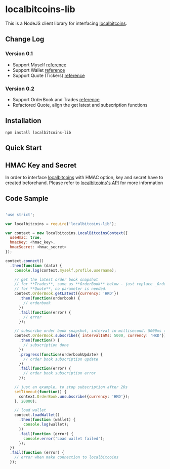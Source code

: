 # localbitcoins-lib

This is a NodeJS client library for interfacing [localbitcoins](https://localbitcoins.com).

## Change Log

### Version 0.1

- Support Myself [reference](https://localbitcoins.com/api-docs/#api_toc1)
- Support Wallet [reference](https://localbitcoins.com/api-docs/#api_toc16)
- Support Quote (Tickers) [reference](https://localbitcoins.com/api-docs/#toc7)

### Version 0.2

- Support OrderBook and Trades [reference](https://localbitcoins.com/api-docs/#toc7)
- Refactored Quote, align the get latest and subscription functions

## Installation

`npm install localbitcoins-lib`

## Quick Start

## HMAC Key and Secret

In order to interface [localbitcoins](https://localbitcoins.com) with HMAC option, key and secret have to created beforehand. Please refer to [localbitcoins's API](https://localbitcoins.com/api-docs/#toc2) for more information

## Code Sample

```javascript

'use strict';

var localbitcoins = require('localbitcoins-lib');

var context = new localbitcoins.LocalBitcoinsContext({
  useHmac: true,
  hmacKey: <hmac_key>,
  hmacSecret: <hmac_secret>
});

context.connect()
  .then(function (data) {
    console.log(context.myself.profile.username);

    // get the latest order book snapshot
    // for **Trades**, same as **OrderBook** below - just replace _OrderBook_ with _Trades_
    // for **Quote**, no parameter is needed.
    context.OrderBook.getLatest({currency: 'HKD'})
      .then(function(orderbook) {
        // orderbook
      })
      .fail(function(error) {
        // error
      });

    // subscribe order book snapshot, interval in millisecond. 5000ms (5s) by default
    context.OrderBook.subscribe({ intervalInMs: 5000, currency: 'HKD'})
      .then(function() {
        // subscription done
      })
      .progress(function(orderbookUpdate) {
        // order book subscription update
      })
      .fail(function(error) {
        // order book subscription error
      });

    // just an example, to stop subscription after 20s
    setTimeout(function() {
      context.OrderBook.unsubscribe({currency: 'HKD'});
    }, 20000);

    // load wallet
    context.loadWallet()
      .then(function (wallet) {
        console.log(wallet);
      })
      .fail(function (error) {
        console.error('Load wallet failed');
      });
  })
  .fail(function (error) {
    // error when make connection to localbitcoins
  });

```
